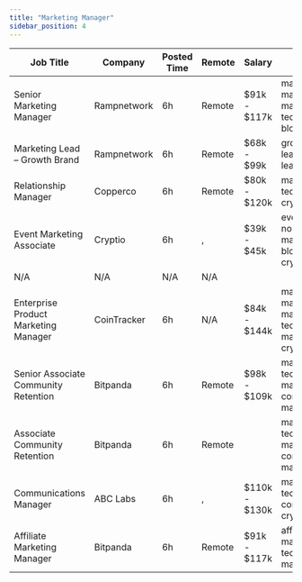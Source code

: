 ```yaml
---
title: "Marketing Manager"
sidebar_position: 4
---
```


| Job Title | Company | Posted Time | Remote | Salary | Tags | Apply Link |
|-----------|---------|-------------|--------|--------|------|------------|
| Senior Marketing Manager | Rampnetwork | 6h | Remote | $91k - $117k | marketing manager, marketing, non tech, senior, blockchain | [Apply](https://web3.career/senior-marketing-manager-rampnetwork/104616) |
| Marketing Lead – Growth Brand | Rampnetwork | 6h | Remote | $68k - $99k | growth, brand, lead, marketing lead, marketing | [Apply](https://web3.career/marketing-lead-growth-brand-rampnetwork/104615) |
| Relationship Manager | Copperco | 6h | Remote | $80k - $120k | marketing, non tech, blockchain, crypto, defi | [Apply](https://web3.career/relationship-manager-copperco/105562) |
| Event Marketing Associate | Cryptio | 6h | , | $39k - $45k | events manager, non tech, marketing, blockchain, crypto | [Apply](https://web3.career/event-marketing-associate-cryptio/106301) |
| N/A | N/A | N/A | N/A |  |  | [Apply](https://web3.career/metana) |
| Enterprise Product Marketing Manager | CoinTracker | 6h | N/A | $84k - $144k | marketing manager, marketing, non tech, product marketing, crypto | [Apply](https://web3.career/enterprise-product-marketing-manager-cointracker/106299) |
| Senior Associate Community Retention | Bitpanda | 6h | Remote | $98k - $109k | marketing, non tech, product manager, community manager, senior | [Apply](https://web3.career/senior-associate-community-retention-bitpanda/105555) |
| Associate Community Retention | Bitpanda | 6h | Remote |  | marketing, non tech, product manager, community manager, crypto | [Apply](https://web3.career/associate-community-retention-bitpanda/105554) |
| Communications Manager | ABC Labs | 6h | , | $110k - $130k | marketing, non tech, pr, communications, crypto | [Apply](https://web3.career/communications-manager-abc-labs/106298) |
| Affiliate Marketing Manager | Bitpanda | 6h | Remote | $91k - $117k | affiliate, marketing, non tech, marketing manager, crypto | [Apply](https://web3.career/affiliate-marketing-manager-bitpanda/103276) |
